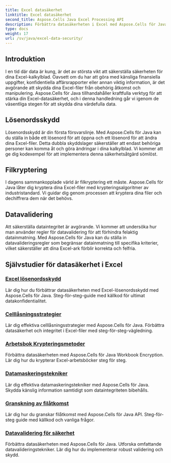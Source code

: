 ```yaml
---
title: Excel datasäkerhet
linktitle: Excel datasäkerhet
second_title: Aspose.Cells Java Excel Processing API
description: Förbättra datasäkerheten i Excel med Aspose.Cells för Java. Lär dig steg för steg hur du skyddar dina kalkylblad, krypterar filer och säkerställer dataintegritet.
type: docs
weight: 17
url: /sv/java/excel-data-security/
---
```


## Introduktion
I en tid där data är kung, är det av största vikt att säkerställa säkerheten för dina Excel-kalkylblad. Oavsett om du har att göra med känsliga finansiella uppgifter, konfidentiella affärsrapporter eller annan viktig information, är det avgörande att skydda dina Excel-filer från obehörig åtkomst och manipulering. Aspose.Cells för Java tillhandahåller kraftfulla verktyg för att stärka din Excel-datasäkerhet, och i denna handledning går vi igenom de väsentliga stegen för att skydda dina värdefulla data.


## Lösenordsskydd
Lösenordsskydd är din första försvarslinje. Med Aspose.Cells för Java kan du ställa in både ett lösenord för att öppna och ett lösenord för att ändra dina Excel-filer. Detta dubbla skyddslager säkerställer att endast behöriga personer kan komma åt och göra ändringar i dina kalkylblad. Vi kommer att ge dig kodexempel för att implementera denna säkerhetsåtgärd sömlöst.

## Filkryptering
I dagens sammankopplade värld är filkryptering ett måste. Aspose.Cells för Java låter dig kryptera dina Excel-filer med krypteringsalgoritmer av industristandard. Vi guidar dig genom processen att kryptera dina filer och dechiffrera dem när det behövs.

## Datavalidering
Att säkerställa dataintegritet är avgörande. Vi kommer att undersöka hur man använder regler för datavalidering för att förhindra felaktig datainmatning. Med Aspose.Cells för Java kan du ställa in datavalideringsregler som begränsar datainmatning till specifika kriterier, vilket säkerställer att dina Excel-ark förblir korrekta och felfria.

## Självstudier för datasäkerhet i Excel
### [Excel lösenordsskydd](./excel-password-protection/)
Lär dig hur du förbättrar datasäkerheten med Excel-lösenordsskydd med Aspose.Cells för Java. Steg-för-steg-guide med källkod för ultimat datakonfidentialitet.
### [Celllåsningsstrategier](./cell-locking-strategies/)
Lär dig effektiva celllåsningsstrategier med Aspose.Cells för Java. Förbättra datasäkerhet och integritet i Excel-filer med steg-för-steg-vägledning.
### [Arbetsbok Krypteringsmetoder](./workbook-encryption-methods/)
Förbättra datasäkerheten med Aspose.Cells för Java Workbook Encryption. Lär dig hur du krypterar Excel-arbetsböcker steg för steg.
### [Datamaskeringstekniker](./data-masking-techniques/)
Lär dig effektiva datamaskeringstekniker med Aspose.Cells för Java. Skydda känslig information samtidigt som dataintegriteten bibehålls.
### [Granskning av filåtkomst](./auditing-file-access/)
Lär dig hur du granskar filåtkomst med Aspose.Cells för Java API. Steg-för-steg guide med källkod och vanliga frågor.
### [Datavalidering för säkerhet](./data-validation-for-security/)
Förbättra datasäkerheten med Aspose.Cells för Java. Utforska omfattande datavalideringstekniker. Lär dig hur du implementerar robust validering och skydd.